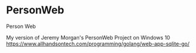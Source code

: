 # PersonWeb
Person Web

My version of Jeremy Morgan's PersonWeb Project on Windows 10
https://www.allhandsontech.com/programming/golang/web-app-sqlite-go/